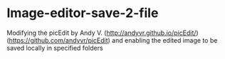 # Image-editor-save-2-file
Modifying the picEdit by Andy V. (http://andyvr.github.io/picEdit/)(https://github.com/andyvr/picEdit) and enabling the edited image to be saved locally in specified folders
